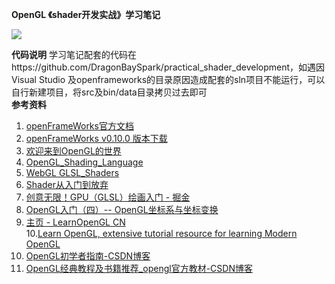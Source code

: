 **OpenGL 《shader开发实战》学习笔记**

![](https://easyimage.elyt.cn/i/2025/03/19/5714209866365538396-2.webp)  


**代码说明**
学习笔记配套的代码在https://github.com/DragonBaySpark/practical_shader_development，如遇因Visual Studio 及openframeworks的目录原因造成配套的sln项目不能运行，可以自行新建项目，将src及bin/data目录拷贝过去即可  
**参考资料**  
1. [openFrameWorks官方文档](https://openframeworks.cc/documentation/)  
2. [openFrameWorks v0.10.0 版本下载](https://openframeworks.cc/versions/v0.10.0/of_v0.10.0_vs2017_release.zip)  
3. [欢迎来到OpenGL的世界](https://learnopengl-cn.github.io/)  
4. [OpenGL_Shading_Language](https://www.khronos.org/opengl/wiki/OpenGL_Shading_Language)  
5. [WebGL GLSL_Shaders](https://developer.mozilla.org/zh-CN/docs/Games/Techniques/3D_on_the_web/GLSL_Shaders)  
6. [Shader从入门到放弃](https://juejin.cn/post/7164635658084941837)  
7. [创意无限！GPU（GLSL）绘画入门 - 掘金](https://juejin.cn/post/7123419366263095309)  
8. [OpenGL入门（四）-- OpenGL坐标系与坐标变换](https://www.jianshu.com/p/21bcfae7480a)  
9. [主页 - LearnOpenGL CN](https://learnopengl-cn.github.io/)  
10.[Learn OpenGL, extensive tutorial resource for learning Modern OpenGL](https://learnopengl.com/)  
11. [OpenGL初学者指南-CSDN博客](https://blog.csdn.net/lady_killer9/article/details/89249300)  
12. [OpenGL经典教程及书籍推荐_opengl官方教材-CSDN博客](https://blog.csdn.net/lady_killer9/article/details/89249371)  